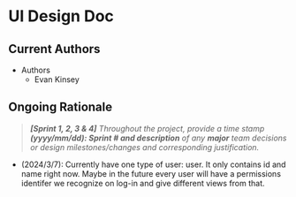 # UI Design Doc

## Current Authors
* Authors
    * Evan Kinsey

## Ongoing Rationale
>_**[Sprint 1, 2, 3 & 4]** Throughout the project, provide a time stamp **(yyyy/mm/dd): Sprint # and description** of any _**major**_ team decisions or design milestones/changes and corresponding justification._

* (2024/3/7): Currently have one type of user: user. It only contains id and name right now. Maybe in the future every user will have a permissions identifer we recognize on log-in and give different views from that.